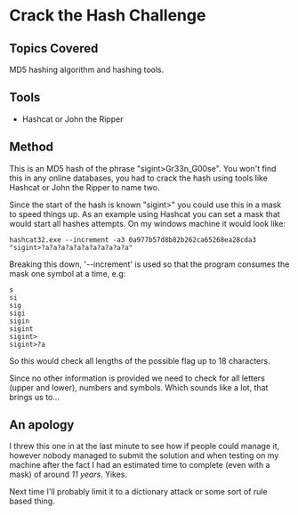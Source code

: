 
# Crack the Hash Challenge

## Topics Covered

MD5 hashing algorithm and hashing tools.

## Tools

* Hashcat or John the Ripper

## Method

This is an MD5 hash of the phrase "sigint>Gr33n_G00se". You won't find this in any online databases, you had to crack the hash using tools like Hashcat or John the Ripper to name two.

Since the start of the hash is known "sigint>" you could use this in a mask to speed things up. As an example using Hashcat you can set a mask that would start all hashes attempts. On my windows machine it would look like:

```
hashcat32.exe --increment -a3 0a977b57d8b82b262ca65268ea28cda3 "sigint>?a?a?a?a?a?a?a?a?a?a?a"
```

Breaking this down, '--increment' is used so that the program consumes the mask one symbol at a time, e.g:

```
s
si
sig
sigi
sigin
sigint
sigint>
sigint>?a
```
So this would check all lengths of the possible flag up to 18 characters.

Since no other information is provided we need to check for all letters (upper and lower), numbers and symbols. Which sounds like a lot, that brings us to...

## An apology

I threw this one in at the last minute to see how if people could manage it, however nobody managed to submit the solution and when testing on my machine after the fact I had an estimated time to complete (even with a mask) of around *11 years*. Yikes.

Next time I'll probably limit it to a dictionary attack or some sort of rule based thing.

